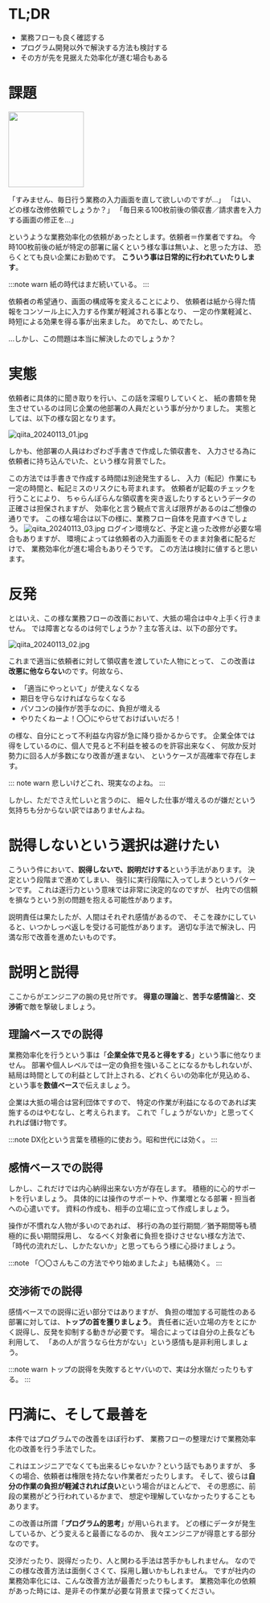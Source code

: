 # TL;DR
- 業務フローも良く確認する
- プログラム開発以外で解決する方法も検討する
- その方が先を見据えた効率化が進む場合もある

# 課題
<img src="https://1.bp.blogspot.com/-ZOg0qAG4ewU/Xub_uw6q0DI/AAAAAAABZio/MshyuVBpHUgaOKJtL47LmVkCf5Vge6MQQCNcBGAsYHQ/s400/pose_pien_uruuru_woman.png" width=150> 

「すみません、毎日行う業務の入力画面を直して欲しいのですが…」
「はい、どの様な改修依頼でしょうか？」
「毎日来る100枚前後の領収書／請求書を入力する画面の修正を…」

というような業務効率化の依頼があったとします。依頼者＝作業者ですね。
今時100枚前後の紙が特定の部署に届くという様な事は無いよ、と思った方は、
恐らくとても良い企業にお勤めです。
**こういう事は日常的に行われていたりします**。

:::note warn
紙の時代はまだ続いている。
:::

依頼者の希望通り、画面の構成等を変えることにより、
依頼者は紙から得た情報をコンソール上に入力する作業が軽減される事となり、
一定の作業軽減と、時短による効果を得る事が出来ました。
めでたし、めでたし。

…しかし、この問題は本当に解決したのでしょうか？

# 実態
依頼者に具体的に聞き取りを行い、この話を深堀りしていくと、
紙の書類を発生させているのは同じ企業の他部署の人員だという事が分かりました。
実態としては、以下の様な図となります。

![qiita_20240113_01.jpg](https://qiita-image-store.s3.ap-northeast-1.amazonaws.com/0/2737208/b760c2db-a5b4-3a1f-67f3-c221bb0fdee1.jpeg)

しかも、他部署の人員はわざわざ手書きで作成した領収書を、
入力させる為に依頼者に持ち込んでいた、という様な背景でした。

この方法では手書きで作成する時間は別途発生するし、
入力（転記）作業にも一定の時間と、転記ミスのリスクにも苛まれます。
依頼者が記載のチェックを行うことにより、
ちゃらんぽらんな領収書を突き返したりするというデータの正確さは担保されますが、
効率化と言う観点で言えば限界があるのはご想像の通りです。
この様な場合は以下の様に、業務フロー自体を見直すべきでしょう。
![qiita_20240113_03.jpg](https://qiita-image-store.s3.ap-northeast-1.amazonaws.com/0/2737208/e4146203-f305-1bc8-b9ad-046c6addf220.jpeg)
ログイン環境など、予定と違った改修が必要な場合もありますが、
環境によっては依頼者の入力画面をそのまま対象者に配るだけで、
業務効率化が進む場合もありそうです。
この方法は検討に値すると思います。

# 反発
とはいえ、この様な業務フローの改善において、大抵の場合は中々上手く行きません。
では障害となるのは何でしょうか？主な答えは、以下の部分です。

![qiita_20240113_02.jpg](https://qiita-image-store.s3.ap-northeast-1.amazonaws.com/0/2737208/35294b43-d6e7-d3f2-afc2-118952e706a8.jpeg)

これまで適当に依頼者に対して領収書を渡していた人物にとって、
この改善は**改悪に他ならない**のです。何故なら、

- 「適当にやっといて」が使えなくなる
- 期日を守らなければならなくなる
- パソコンの操作が苦手なのに、負担が増える
- やりたくねーよ！〇〇にやらせておけばいいだろ！

の様な、自分にとって不利益な内容が急に降り掛かるからです。
企業全体では得をしているのに、個人で見ると不利益を被るのを許容出来なく、
何故か反対勢力に回る人が多数になり改善が進まない、
というケースが高確率で存在します。

::: note warn
悲しいけどこれ、現実なのよね。
:::

しかし、ただでさえ忙しいと言うのに、
細々した仕事が増えるのが嫌だという気持ちも分からない訳ではありませんよね。

# 説得しないという選択は避けたい
こういう件において、**説得しないで、説明だけする**という手法があります。
決定という段階まで進めてしまい、
強引に実行段階に入ってしまうというパターンです。
これは遂行力という意味では非常に決定的なのですが、
社内での信頼を損なうという別の問題を抱える可能性があります。

説明責任は果たしたが、人間はそれぞれ感情があるので、
そこを疎かにしていると、いつかしっぺ返しを受ける可能性があります。
適切な手法で解決し、円満な形で改善を進めたいものです。

# 説明と説得
ここからがエンジニアの腕の見せ所です。
**得意の理論**と、**苦手な感情論**と、**交渉術**で敵を撃破しましょう。

## 理論ベースでの説得
業務効率化を行うという事は「**企業全体で見ると得をする**」という事に他なりません。
部署や個人レベルでは一定の負担を強いることになるかもしれないが、
結局は時間としての利益として計上される、どれくらいの効率化が見込める、
という事を**数値ベース**で伝えましょう。

企業は大抵の場合は営利団体ですので、
特定の作業が利益になるのであれば実施するのはやむなし、と考えられます。
これで「しょうがないか」と思ってくれれば儲け物です。

:::note 
DX化という言葉を積極的に使おう。昭和世代には効く。
:::

## 感情ベースでの説得
しかし、これだけでは内心納得出来ない方が存在します。
積極的に心的サポートを行いましょう。
具体的には操作のサポートや、作業増となる部署・担当者への心遣いです。
資料の作成も、相手の立場に立って作成しましょう。

操作が不慣れな人物が多いのであれば、
移行の為の並行期間／猶予期間等も積極的に長い期間採用し、
なるべく対象者に負担を掛けさせない様な方法で、
「時代の流れだし、しかたないか」と思ってもらう様に心掛けましょう。

:::note 
「〇〇さんもこの方法でやり始めましたよ」も結構効く。
:::

## 交渉術での説得
感情ベースでの説得に近い部分ではありますが、
負担の増加する可能性のある部署に対しては、**トップの首を獲りましょう**。
責任者に近い立場の方をとにかく説得し、反発を抑制する動きが必要です。
場合によっては自分の上長なども利用して、
「あの人が言うなら仕方がない」という感情も是非利用しましょう。

:::note warn
トップの説得を失敗するとヤバいので、実は分水嶺だったりもする。
:::

# 円満に、そして最善を
本件ではプログラムでの改善をほぼ行わず、
業務フローの整理だけで業務効率化の改善を行う手法でした。

これはエンジニアでなくても出来るじゃないか？という話でもありますが、
多くの場合、依頼者は権限を持たない作業者だったりします。
そして、彼らは**自分の作業の負担が軽減されれば良い**という場合がほとんどで、
その思惑に、前段の業務がどう行われているかまで、
想定や理解していなかったりすることもあります。

この改善は所謂「**プログラム的思考**」が用いられます。
どの様にデータが発生しているか、どう変えると最善になるのか、
我々エンジニアが得意とする部分なのです。

交渉だったり、説得だったり、人と関わる手法は苦手かもしれません。
なのでこの様な改善方法は面倒くさくて、採用し難いかもしれません。
ですが社内の業務効率化には、こんな改善方法が最善だったりもします。
業務効率化の依頼があった時には、是非その作業が必要な背景まで探ってください。
